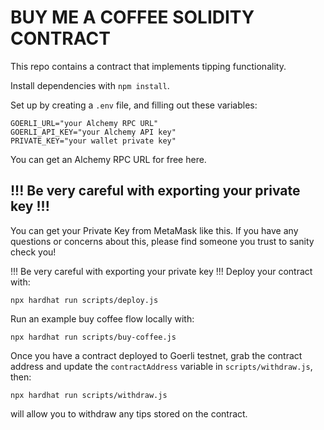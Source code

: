 <h1>BUY ME A COFFEE SOLIDITY CONTRACT</h1>


This repo contains a contract that implements tipping functionality.

Install dependencies with `npm install`.

Set up by creating a `.env` file, and filling out these variables:
```
GOERLI_URL="your Alchemy RPC URL"
GOERLI_API_KEY="your Alchemy API key"
PRIVATE_KEY="your wallet private key"
```
You can get an Alchemy RPC URL for free here.

<h2>!!! Be very careful with exporting your private key !!! </h2>
You can get your Private Key from MetaMask like this. If you have any questions or concerns about this, please find someone you trust to sanity check you!

!!! Be very careful with exporting your private key !!!
Deploy your contract with:
```
npx hardhat run scripts/deploy.js
```
Run an example buy coffee flow locally with:
```
npx hardhat run scripts/buy-coffee.js
```
Once you have a contract deployed to Goerli testnet, grab the contract address and update the `contractAddress` variable in `scripts/withdraw.js`, then:
```
npx hardhat run scripts/withdraw.js
```
will allow you to withdraw any tips stored on the contract.
